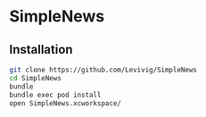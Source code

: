 # SimpleNews


## Installation

```sh
git clone https://github.com/Levivig/SimpleNews
cd SimpleNews
bundle
bundle exec pod install
open SimpleNews.xcworkspace/
```
